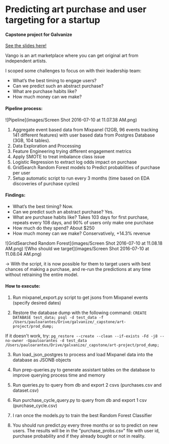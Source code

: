 # Predicting art purchase and user targeting for a startup
#### Capstone project for Galvanize

[See the slides here!](https://github.com/pauloarantes/art-project/blob/master/Presentation/B9-PauloArantes%20v3.pdf)

Vango is an art marketplace where you can get original art from independent artists.

I scoped some challenges to focus on with their leadership team:

- What’s the best timing to engage users?
- Can we predict such an abstract purchase?
- What are purchase habits like?
- How much money can we make?


#### Pipeline process:

![Pipeline](images/Screen Shot 2016-07-10 at 11.07.38 AM.png)

1. Aggregate event based data from Mixpanel (12GB, 96 events tracking 141 different features) with user based data from Postgres Database (3GB, 104 tables).
2. Data Exploration and Processing
3. Feature Engineering trying different engagement metrics
4. Apply SMOTE to treat imbalance class issue
5. Logistic Regression to extract log odds impact on purchase
6. GridSearch Random Forest models to Predict probabilities of purchase per user
7. Setup automatic script to run every 3 months (time based on EDA discoveries of purchase cycles)


#### Findings:

- What’s the best timing? Now.
- Can we predict such an abstract purchase? Yes.
- What are purchase habits like? Takes 103 days for first purchase,
repeats every 108 days, and 90% of users only make one purchase
- How much do they spend? About $250
- How much money can we make? Conservatively, +14.3% revenue

![GridSearched Random Forest](images/Screen Shot 2016-07-10 at 11.08.18 AM.png)
![Who should we target](images/Screen Shot 2016-07-10 at 11.08.04 AM.png)



-> With the script, it is now possible for them to target users with best chances of making a purchase, and re-run the predictions at any time without retraining the entire model.


#### How to execute:
1) Run mixpanel_export.py script to get jsons from Mixpanel events (specify desired dates)

2) Restore the database dump with the following command:
    `CREATE DATABASE test_data;
    psql -d test_data -f /Users/pauloarantes/Drive/galvanize/_capstone/art-project/prod_dump;`

  If it doesn't work, try:
    `pg_restore --create --clean --if-exists -Fd -j8 --no-owner -Upauloarantes -d test_data /Users/pauloarantes/Drive/galvanize/_capstone/art-project/prod_dump;`

3) Run load_json_postgres to process and load Mixpanel data into the database as JSONB objects

4) Run prep-queries.py to generate assistant tables on the database to improve querying process time and memory

5) Run queries.py to query from db and export 2 csvs (purchases.csv and dataset.csv)

6) Run purchase_cycle_query.py to query from db and export 1 csv (purchase_cycle.csv)

7) I ran once the models.py to train the best Random Forest Classifier

8) You should run predict.py every three months or so to predict on new users. The results will be in the "purchase_probs.csv" file with user id, purchase probability and if they already bought or not in reality.
